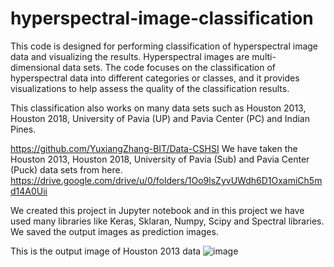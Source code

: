 # hyperspectral-image-classification
This code is designed for performing classification of hyperspectral image data and visualizing the results. Hyperspectral images are multi-dimensional data sets. The code focuses on the classification of hyperspectral data into different categories or classes, and it provides visualizations to help assess the quality of the classification results.


This classification also works on many data sets such as Houston 2013, Houston 2018, University of Pavia (UP) and Pavia Center (PC) and Indian Pines.

https://github.com/YuxiangZhang-BIT/Data-CSHSI
We have taken the Houston 2013, Houston 2018, University of Pavia (Sub) and Pavia Center (Puck) data sets from here.
https://drive.google.com/drive/u/0/folders/1Oo9lsZyvUWdh6D1OxamiCh5md14A0Uii


We created this project in Jupyter notebook and in this project we have used many libraries like Keras, Sklaran, Numpy, Scipy and Spectral libraries.
We saved the output images as prediction images.

This is the output image of Houston 2013 data
![image](https://github.com/Vijendra29/hyperspectral-image-classification/assets/76894193/e0d6df74-c00c-4501-a6fe-c7aaf7fe1ba2)

